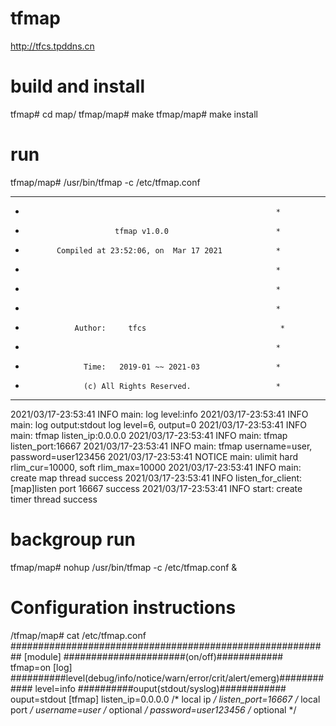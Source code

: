 # tfmap

http://tfcs.tpddns.cn

# build and install
tfmap# cd map/
tfmap/map# make
tfmap/map# make install

# run
tfmap/map# /usr/bin/tfmap -c /etc/tfmap.conf

***************************************************************
*                                                             *
*                         tfmap v1.0.0                        *
*            Compiled at 23:52:06, on  Mar 17 2021            *
*                                                             *
*                                                             *
*                                                             *
*                Author:     tfcs                              *
*                                                             *
*                  Time:   2019-01 ~~ 2021-03                 *
*                  (c) All Rights Reserved.                   *
***************************************************************
2021/03/17-23:53:41 INFO main: log level:info
2021/03/17-23:53:41 INFO main: log output:stdout
log level=6, output=0
2021/03/17-23:53:41 INFO main: tfmap listen_ip:0.0.0.0
2021/03/17-23:53:41 INFO main: tfmap listen_port:16667
2021/03/17-23:53:41 INFO main: tfmap username=user, password=user123456
2021/03/17-23:53:41 NOTICE main: ulimit hard rlim_cur=10000, soft rlim_max=10000
2021/03/17-23:53:41 INFO main: create map thread success
2021/03/17-23:53:41 INFO listen_for_client: [map]listen port 16667 success
2021/03/17-23:53:41 INFO start: create timer thread success

# backgroup run
tfmap/map# nohup /usr/bin/tfmap -c /etc/tfmap.conf &


# Configuration instructions
/tfmap/map# cat /etc/tfmap.conf
##########################################################
[module]
######################(on/off)############
tfmap=on
[log]
##########level(debug/info/notice/warn/error/crit/alert/emerg)############
level=info
##########ouput(stdout/syslog)############
ouput=stdout
[tfmap]
listen_ip=0.0.0.0     /* local ip   */
listen_port=16667     /* local port */
username=user         /* optional   */
password=user123456   /* optional   */